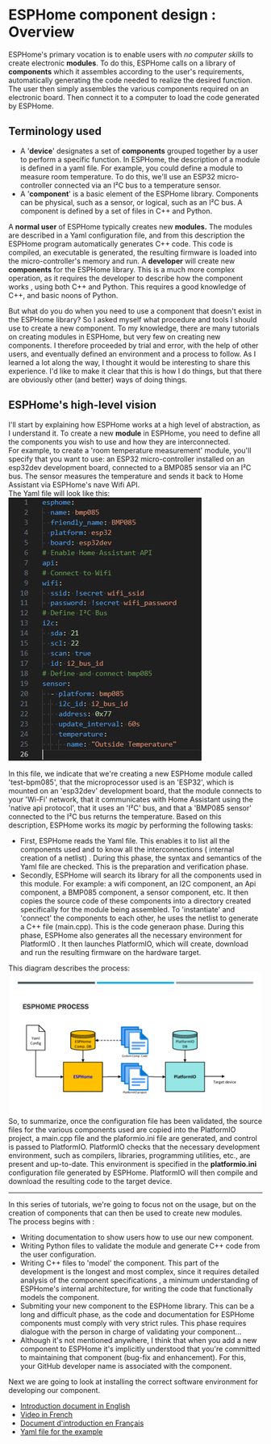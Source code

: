 # ESPHome component design : Overview

ESPHome's primary  vocation is to enable users  with *no computer skills* to create electronic **modules**. To do this, ESPHome calls on a library of **components** which it assembles according to the user's requirements, automatically generating the code needed to realize the desired function. The user then simply assembles the various components required on an electronic board. Then connect it to a computer to load the code generated by ESPHome.

## Terminology  used

- A '**device**' designates a set of **components** grouped together by a user to perform a specific function. In ESPHome, the description of a  module is defined in a yaml file. For example, you could define a module to measure room temperature. To do this, we'll use an ESP32 micro-controller connected via an I²C bus to a temperature sensor.
- A '**component**' is a basic element of the ESPHome library. Components can be physical, such as a sensor, or logical, such as an I²C bus. A component is defined by a set of files in C++ and Python.

A **normal user** of ESPHome typically creates new **modules.** The modules are described in a Yaml configuration file, and from this description the ESPHome program automatically generates C++ code.  This code is compiled, an executable is generated, the resulting  firmware is loaded into the micro-controller's memory and run.
A **developer** will create new **components** for the ESPHome library. This is a much more complex operation, as it requires the developer to describe how the component works , using both C++ and Python. This requires a good knowledge of C++, and basic noons of Python.

But what do you do when you need to use a component that doesn't exist in the ESPHome library? So I asked myself what procedure and tools I should use to create a new component.
To my knowledge, there are many tutorials on creating modules in ESPHome, but very few on creating new components. I therefore proceeded by trial and error, with the help of other users, and eventually defined an environment and a process to follow. As I learned a lot along the way, I thought it would be interesting to share this experience. I'd like to make it clear that this is how I do things, but that there are obviously other (and better) ways of doing things.

## **ESPHome's high-level vision**

I'll start by explaining how ESPHome works at a high level of abstraction,  as I understand it.
To create a new **module** in ESPHome, you need to define all the components you wish to use and how they are interconnected.  
For example, to create a 'room temperature measurement' module, you'll specify that you want to use: an ESP32 micro-controller installed on an esp32dev development board, connected to a BMP085 sensor via an I²C bus. The sensor measures the temperature and sends it back to Home Assistant via ESPHome's nave  Wifi API.  
The Yaml file will look like this:  
![image](images/bmp85-yaml.png)

In this file, we indicate that we're creating a new  ESPHome module called 'test-bpm085', that the microprocessor used is an 'ESP32', which is mounted on an 'esp32dev' development board, that the module connects to your 'Wi-Fi' network, that it communicates with Home Assistant using the 'native api protocol', that it uses an 'I²C' bus, and that a 'BMP085 sensor' connected to the I²C bus returns the temperature.
Based on this description, ESPHome works its *magic*  by performing the following tasks:

- First, ESPHome reads the Yaml file. This enables it to list all the components used and to know all the interconnections ( internal creation of a netlist) . During this phase, the syntax and semantics of the Yaml file are checked. This is the preparation  and verification phase.
- Secondly, ESPHome will search its library for all the components used in this module. For example: a wifi component, an I2C component, an Api component, a BMP085 component, a sensor component, etc. It then copies the source code of these components into a directory created specifically for the module being assembled. To 'instantiate' and  'connect' the components to each other, he uses the netlist to generate a C++ file (main.cpp). This is the code generaon phase. During this phase, ESPHome also  generates all the necessary environment for PlatformIO . It then launches PlatformIO, which will create, download and run the resulting firmware on the hardware target.

This diagram describes the process:
![image](images/esphome-process.png)
So, to summarize, once the configuration file has been validated, the source files for the various components used are copied into the PlatformIO project, a main.cpp file  and the plaformio.ini file are generated, and control is passed to PlatformIO.
PlatformIO  checks that the necessary development environment, such as compilers, libraries, programming utilities, etc., are present and up-to-date. This environment is specified in the **platformio.ini** configuration file  generated by ESPHome. PlatformIO  will then compile and download the resulting code to the target device.
___
In this series of tutorials, we're going to focus not on the usage, but
on the creation of components that can then be used to create new modules.  
The process begins with :

- Writing documentation to show users how to  use our new component.  
- Writing Python files to validate  the module and generate C++ code from the user configuration.  
- Writing  C++ files to 'model' the component. This part of the development is the longest and most complex, since it requires detailed analysis of the component specifications , a minimum understanding of ESPHome's internal architecture, for writing the code that functionally models the component.
- Submiting your new component to the ESPHome library. This can be a  long and difficult phase, as the code and documentation for ESPHome components must comply with very strict rules. This phase requires dialogue with the person in charge of validating your component...
- Although it's not mentioned anywhere, I think that when you add  a new component to ESPHome it's implicitly understood that you're committed to maintaining that component (bug-fix and enhancement). For this, your GitHub developer name is associated with the component.

Next we are going to look at installing the correct software environment for developing our component.

- [Introduction document in English](/Part1-introduction/part1-introduction-en-US.pdf)
- [Video in French](https://youtu.be/cindv-3cWSg)
- [Document d'introduction en Français](/Part1-introduction/part1-introduction-fr-FR.pdf)
- [Yaml file for the example](/Part1-introduction/bmp085.yaml)
